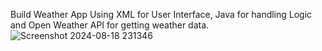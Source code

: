 Build Weather App Using XML for User Interface, Java for handling Logic and Open Weather API for getting weather data.
![Screenshot 2024-08-18 231346](https://github.com/user-attachments/assets/57a1405f-cbca-4435-b884-1356b4d76eb6)
